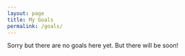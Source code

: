 ```yaml
---
layout: page
title: My Goals
permalink: /goals/
---
```


Sorry but there are no goals here yet. But there will be soon!
